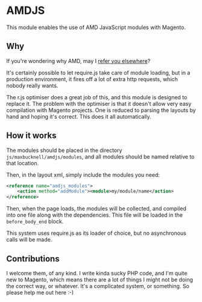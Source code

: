 # AMDJS

This module enables the use of AMD JavaScript modules with Magento.

## Why

If you're wondering why AMD, may I [refer you elsewhere](http://requirejs.org/docs/whyamd.html)?

It's certainly possible to let require.js take care of module loading, but in a production environment, it fires off a lot of extra http requests, which nobody really wants.

The r.js optimiser does a great job of this, and this module is designed to replace it. The problem with the optimiser is that it doesn't allow very easy compilation with Magento projects. One is reduced to parsing the layouts by hand and hoping it's correct. This does it all automatically.

## How it works

The modules should be placed in the directory `js/maxbucknell/amdjs/modules`, and all modules should be named relative to that location.

Then, in the layout xml, simply include the modules you need:

```xml
<reference name="amdjs_modules">
    <action method="addModule"><module>my/module/name</action>
</reference>
```

Then, when the page loads, the modules will be collected, and compiled into one file along with the dependencies. This file will be loaded in the `before_body_end` block.

This system uses require.js as its loader of choice, but no asynchronous calls will be made.

## Contributions

I welcome them, of any kind. I write kinda sucky PHP code, and I'm quite new to Magento, which means there are a lot of things I might not be doing the correct way, or whatever. It's a complicated system, or something. So please help me out here :-)
